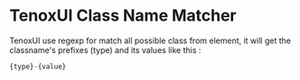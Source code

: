 # TenoxUI Class Name Matcher

TenoxUI use regexp for match all possible class from element, it will get the classname's prefixes (type) and its values like this :

```js
{type}-{value}
```
